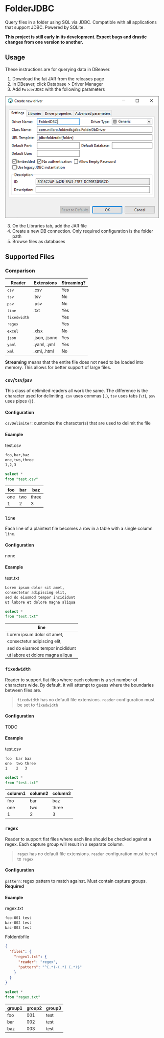 # FolderJDBC

Query files in a folder using SQL via JDBC. Compatible with all applications that support JDBC.
Powered by SQLite.

**This project is still early in its development. Expect bugs and drastic changes from one version
to another.**

## Usage

These instructions are for querying data in DBeaver.

1. Download the fat JAR from the releases page
2. In DBeaver, click Database > Driver Manager
3. Add `FolderJDBC` with the following parameters

![dbeaver](/docs/img/dbeaver-install.png)

3. On the Libraries tab, add the JAR file
4. Create a new DB connection. Only required configuration is the folder path
5. Browse files as databases

## Supported Files

### Comparison

| Reader       | Extensions    | Streaming? |
|--------------|---------------|------------|
| `csv`        | .csv          | Yes        |
| `tsv`        | .tsv          | No         |
| `psv`        | .psv          | No         |
| `line`       | .txt          | Yes        |
| `fixedwidth` |               | Yes        |
| `regex`      |               | Yes        |
| `excel`      | .xlsx         | No         |
| `json`       | .json, .jsonc | Yes        |
| `yaml`       | .yaml, .yml   | Yes        |
| `xml`        | .xml, .html   | No         |

**Streaming** means that the entire file does not need to be loaded into memory. This allows for
better support of
large files.

### `csv`/`tsv`/`psv`

This class of delimited readers all work the same. The difference is the character used for
delimiting. `csv` uses
commas (`,`), `tsv` uses tabs (`\t`), `psv` uses pipes (`|`).

#### Configuration

`csvDelimiter`: customize the character(s) that are used to delimit the file

#### Example

test.csv

```
foo,bar,baz
one,two,three
1,2,3
```

```sql
select *
from "test.csv"
```

| foo | bar | baz   |
|-----|-----|-------|
| one | two | three |
| 1   | 2   | 3     |

### `line`

Each line of a plaintext file becomes a row in a table with a single column `line`.

#### Configuration

none

#### Example

test.txt

```
Lorem ipsum dolor sit amet,
consectetur adipiscing elit,
sed do eiusmod tempor incididunt
ut labore et dolore magna aliqua
```

```sql
select *
from "test.txt"
```

| line                             |
|----------------------------------|
| Lorem ipsum dolor sit amet,      |
| consectetur adipiscing elit,     |
| sed do eiusmod tempor incididunt |
| ut labore et dolore magna aliqua |

### `fixedwidth`

Reader to support flat files where each column is a set number of characters wide. By default, it
will attempt to guess
where the boundaries between files are.

> `fixedwidth` has no default file extensions. `reader` configuration must be set to `fixedwidth`

#### Configuration

TODO

#### Example

test.csv

```
foo  bar baz
one  two three
1    2   3
```

```sql
select *
from "test.txt"
```

| column1 | column2 | column3 |
|---------|---------|---------|
| foo     | bar     | baz     |
| one     | two     | three   |
| 1       | 2       | 3       |

### `regex`

Reader to support flat files where each line should be checked against a regex. Each capture group
will result in a separate column.

> `regex` has no default file extensions. `reader` configuration must be set to `regex`

#### Configuration

`pattern`: regex pattern to match against. Must contain capture groups. **Required**

#### Example

regex.txt

```
foo-001 test
bar-002 test
baz-003 test
```

Folderdbfile

```json
{
  "files": {
    "regex1.txt": {
      "reader": "regex",
      "pattern": "^(.*)-(.*) (.*)$"
    }
  }
}
```

```sql
select *
from "regex.txt"
```

| group1 | group2 | group3 |
|--------|--------|--------|
| foo    | 001    | test   |
| bar    | 002    | test   |
| baz    | 003    | test   |
